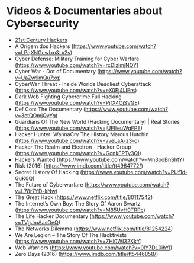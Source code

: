 # Videos & Documentaries about Cybersecurity

- [21st Century Hackers](https://www.youtube.com/watch?v=nsKIADw7TEM)
- A Origem dos Hackers (https://www.youtube.com/watch?v=LPqXNGcwlxo&t=2s)
- Cyber Defense: Military Training for Cyber Warfare (https://www.youtube.com/watch?v=rcDizlmjNQY)
- Cyber War - Dot of Documentary (https://www.youtube.com/watch?v=UaZw9mQu7xg)
- CyberWar Threat - Inside Worlds Deadliest Cyberattack (https://www.youtube.com/watch?v=eX0Ej4lJErs)
- Dark Web Fighting Cybercrime Full Hacking (https://www.youtube.com/watch?v=PjfX4CjSVGE)
- Def Con: The Documentary (https://www.youtube.com/watch?v=3ctQOmjQyYg)
- Guardians Of The New World (Hacking Documentary) | Real Stories (https://www.youtube.com/watch?v=jUFEeuWqFPE)
- Hacker Hunter: WannaCry The History Marcus Hutchin (https://www.youtube.com/watch?v=vveLaA-z3-o)
- Hacker The Realm and Electron - Hacker Group (https://www.youtube.com/watch?v=GcnkEPTy3QI)
- Hackers Wanted (https://www.youtube.com/watch?v=Mn3ooBnShtY)
- Risk (2016) (https://www.imdb.com/title/tt4964772/)
- Secret History Of Hacking (https://www.youtube.com/watch?v=PUf1d-GuK0Q)
- The Future of Cyberwarfare (https://www.youtube.com/watch?v=L78r7YD-kNw)
- The Great Hack (https://www.netflix.com/title/80117542)
- The Internet’s Own Boy: The Story Of Aaron Swartz (https://www.youtube.com/watch?v=M85UvH0TRPc)
- The Life Hacker Documentary (https://www.youtube.com/watch?v=TVgJmAJsOeQ)
- The Networks Dilemma (https://www.netflix.com/title/81254224)
- We Are Legion – The Story Of The Hacktivists (https://www.youtube.com/watch?v=ZHl0WI32XkY)
- Web Warriors (https://www.youtube.com/watch?v=0IY7DL0ihYI)
- Zero Days (2016) (https://www.imdb.com/title/tt5446858/)